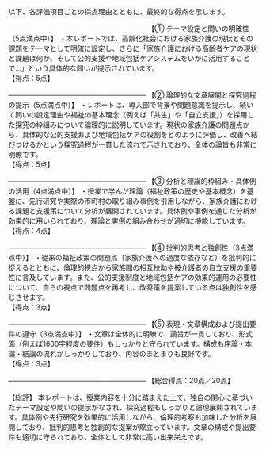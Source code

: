 以下、各評価項目ごとの採点理由とともに、最終的な得点を示します。

────────────────────────────
【① テーマ設定と問いの明確性（5点満点中）】
・本レポートでは、高齢化社会における家族介護の現状とその課題をテーマとして明確に設定し、さらに「家族介護における高齢者ケアの現状と課題は何か、そして公的支援や地域包括ケアシステムをいかに活用することで…」という具体的な問いが提示されています。  
【得点：5点】

────────────────────────────
【② 論理的な文章展開と探究過程の提示（5点満点中）】
・レポートは、導入部で背景や問題意識を提示し、続いて問いの設定理由や福祉の基本理念（例えば「共生」や「自立支援」）を採用した探究の枠組みについて論理的に説明しています。現状の家族介護の問題点から、具体的な公的支援および地域包括ケアの役割をどのように評価し、改善へ結びつけるかという探究過程が一貫した流れで示されており、全体の論旨も非常に明瞭です。  
【得点：5点】

────────────────────────────
【③ 分析と理論的枠組み・具体例の活用（4点満点中）】
・授業で学んだ理論（福祉政策の歴史や基本概念）を基盤に、先行研究や実際の市町村の取り組み事例を引用しながら、家族介護における課題と支援策について分析が展開されています。具体例や事例を通じた分析が効果的に用いられており、理論と実例の組み合わせが適切に機能しています。  
【得点：4点】

────────────────────────────
【④ 批判的思考と独創性（3点満点中）】
・従来の福祉政策の問題点（家族介護への過度な依存など）を批判的に捉えるとともに、倫理的視点から家族間の相互扶助や被介護者の自立支援の重要性に言及しています。また、公的支援制度と地域包括ケアの効果的運用の必要性について、自らの視点で問題点を再考し、改善策を提案している点は独創性を感じさせます。  
【得点：3点】

────────────────────────────
【⑤ 表現・文章構成および提出要件の遵守（3点満点中）】
・文章は全体的に明瞭で、論旨が一貫しており、形式面（例えば1600字程度の要件）もしっかりと守られています。構成も序論・本論・結論の流れがしっかりしており、内容のまとまりも良好です。  
【得点：3点】

────────────────────────────
【総合得点：20点／20点】

【総評】
本レポートは、授業内容を十分に踏まえた上で、独自の関心に基づいたテーマ設定や問いの提示がなされ、探究過程もしっかりと論理展開されています。具体例や先行研究を効果的に活用しながら、倫理的考察も加味した分析を展開しており、批判的思考と独創的な提案が際立っています。文章の構成や提出要件も適切に守られており、全体として非常に高い出来栄えです。